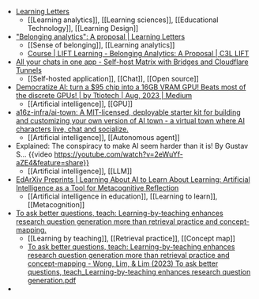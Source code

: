 - [Learning Letters](https://learningletters.org/index.php/learn)
	- [[Learning analytics]], [[Learning sciences]], [[Educational Technology]], [[Learning Design]]
- ["Belonging analytics": A proposal | Learning Letters](https://learningletters.org/index.php/learn/article/view/3)
	- [[Sense of belonging]], [[Learning analytics]]
	- [Course | LIFT Learning - Belonging Analytics: A Proposal | C3L LIFT](https://apps.lift.c3l.ai/learning/course/course-v1:LEARNINGLETTERS+0104+2023/home)
- [All your chats in one app - Self-host Matrix with Bridges and Cloudflare Tunnels](https://zerodya.net/all-your-chats-in-one-app-with-matrix/)
	- [[Self-hosted application]], [[Chat]], [[Open source]]
- [Democratize AI: turn a $95 chip into a 16GB VRAM GPU! Beats most of the discrete GPUs! | by Ttiotech | Aug, 2023 | Medium](https://medium.com/@ttio2tech_28094/democratize-ai-turn-a-95-chip-into-a-16gb-vram-gpu-beats-most-of-the-discrete-gpus-51a8636a4719)
	- [[Artificial intelligence]], [[GPU]]
- [a16z-infra/ai-town: A MIT-licensed, deployable starter kit for building and customizing your own version of AI town - a virtual town where AI characters live, chat and socialize.](https://github.com/a16z-infra/AI-town)
	- [[Artificial intelligence]], [[Autonomous agent]]
- Explained: The conspiracy to make AI seem harder than it is! By Gustav S... {{video https://youtube.com/watch?v=2eWuYf-aZE4&feature=share}}
	- [[Artificial intelligence]], [[LLM]]
- [EdArXiv Preprints | Learning About AI to Learn About Learning: Artificial Intelligence as a Tool for Metacognitive Reflection](https://edarxiv.org/64ekv/)
	- [[Artificial intelligence in education]], [[Learning to learn]], [[Metacognition]]
- [To ask better questions, teach: Learning-by-teaching enhances research question generation more than retrieval practice and concept-mapping.](https://psycnet.apa.org/record/2023-75198-001)
	- [[Learning by teaching]], [[Retrieval practice]], [[Concept map]]
	- [To ask better questions, teach: Learning-by-teaching enhances research question generation more than retrieval practice and concept-mapping - Wong, Lim, & Lim (2023) To ask better questions, teach_Learning-by-teaching enhances research question generation.pdf](https://www.sarahshihuiwong.com/_files/ugd/8b1a2f_76e33cd7e068453d9e937ace2fff3be0.pdf?index=true)
-